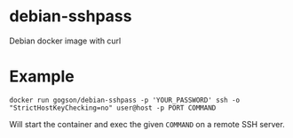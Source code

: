 # debian-sshpass
Debian docker image with curl

# Example

```
docker run gogson/debian-sshpass -p 'YOUR_PASSWORD' ssh -o "StrictHostKeyChecking=no" user@host -p PORT COMMAND
```

Will start the container and exec the given `COMMAND` on a remote SSH server.